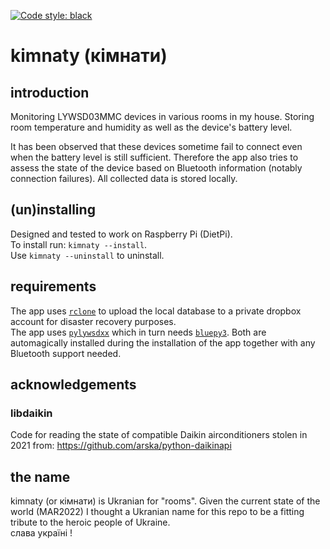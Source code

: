 [![Code style: black](https://img.shields.io/badge/code%20style-black-000000.svg)](https://github.com/psf/black)


# kimnaty (кімнати) 

## introduction

Monitoring LYWSD03MMC devices in various rooms in my house. Storing room temperature and humidity as well as the 
device's battery level. 

It has been observed that these devices sometime fail to connect even when the battery level is still sufficient.
Therefore the app also tries to assess the state of the device based on Bluetooth information (notably connection
failures). All collected data is stored locally. 

## (un)installing

Designed and tested to work on Raspberry Pi (DietPi).   
To install run: `kimnaty --install`.   
Use `kimnaty --uninstall` to uninstall.

## requirements
The app uses [`rclone`](https://rclone.org/) to upload the local database to a private dropbox account for 
disaster recovery purposes.  
The app uses [`pylywsdxx`](https://pypi.org/project/pylywsdxx/) which in turn
needs [`bluepy3`](https://pypi.org/project/bluepy3/). Both are automagically installed during the installation
of the app together with any Bluetooth support needed.


## acknowledgements
### libdaikin

Code for reading the state of compatible Daikin airconditioners stolen in 2021
from: https://github.com/arska/python-daikinapi

## the name

kimnaty (or кімнати) is Ukranian for "rooms". Given the current state of the world (MAR2022) I thought a Ukranian name
for this repo to be a fitting tribute to the heroic people of Ukraine.   
слава україні !
